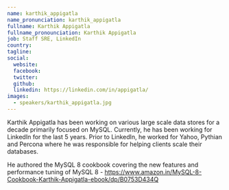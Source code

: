 ```yaml
---
name: karthik_appigatla
name_pronunciation: karthik_appigatla
fullname: Karthik Appigatla
fullname_pronounciation: Karthik Appigatla
job: Staff SRE, LinkedIn
country: 
tagline: 
social:
  website: 
  facebook: 
  twitter:
  github: 
  linkedin: https://linkedin.com/in/appigatla/
images:
  - speakers/karthik_appigatla.jpg
---
```



Karthik Appigatla has been working on various large scale data stores for a decade primarily focused on MySQL. Currently, he has been working for LinkedIn for the last 5 years. Prior to LinkedIn, he worked for Yahoo, Pythian and Percona where he was responsible for helping clients scale their databases.

He authored the MySQL 8 cookbook covering the new features and performance tuning of MySQL 8 - https://www.amazon.in/MySQL-8-Cookbook-Karthik-Appigatla-ebook/dp/B0753D434Q